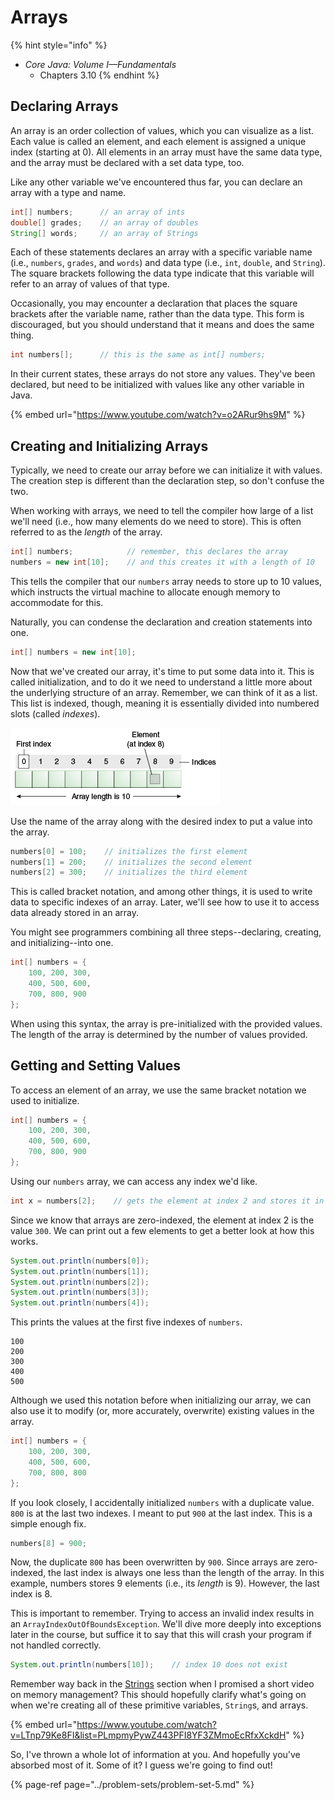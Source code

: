 # Arrays

{% hint style="info" %}
* _Core Java: Volume I—Fundamentals_
  * Chapters 3.10
{% endhint %}

## Declaring Arrays

An array is an order collection of values, which you can visualize as a list. Each value is called an element, and each element is assigned a unique index \(starting at 0\). All elements in an array must have the same data type, and the array must be declared with a set data type, too.

Like any other variable we've encountered thus far, you can declare an array with a type and name.

```java
int[] numbers;      // an array of ints
double[] grades;    // an array of doubles
String[] words;     // an array of Strings
```

Each of these statements declares an array with a specific variable name \(i.e., `numbers`, `grades`, and `words`\) and data type \(i.e., `int`, `double`, and `String`\). The square brackets following the data type indicate that this variable will refer to an array of values of that type.

Occasionally, you may encounter a declaration that places the square brackets after the variable name, rather than the data type. This form is discouraged, but you should understand that it means and does the same thing.

```java
int numbers[];      // this is the same as int[] numbers;
```

In their current states, these arrays do not store any values. They've been declared, but need to be initialized with values like any other variable in Java.

{% embed url="https://www.youtube.com/watch?v=o2ARur9hs9M" %}

## Creating and Initializing Arrays

Typically, we need to create our array before we can initialize it with values. The creation step is different than the declaration step, so don't confuse the two.

When working with arrays, we need to tell the compiler how large of a list we'll need \(i.e., how many elements do we need to store\). This is often referred to as the _length_ of the array.

```java
int[] numbers;            // remember, this declares the array
numbers = new int[10];    // and this creates it with a length of 10
```

This tells the compiler that our `numbers` array needs to store up to 10 values, which instructs the virtual machine to allocate enough memory to accommodate for this.

Naturally, you can condense the declaration and creation statements into one.

```java
int[] numbers = new int[10];
```

Now that we've created our array, it's time to put some data into it. This is called initialization, and to do it we need to understand a little more about the underlying structure of an array. Remember, we can think of it as a list. This list is indexed, though, meaning it is essentially divided into numbered slots \(called _indexes_\).

![](../.gitbook/assets/array-visualization.png)

Use the name of the array along with the desired index to put a value into the array.

```java
numbers[0] = 100;    // initializes the first element
numbers[1] = 200;    // initializes the second element
numbers[2] = 300;    // initializes the third element
```

This is called bracket notation, and among other things, it is used to write data to specific indexes of an array. Later, we'll see how to use it to access data already stored in an array.

You might see programmers combining all three steps--declaring, creating, and initializing--into one.

```java
int[] numbers = {
    100, 200, 300,
    400, 500, 600,
    700, 800, 900
};
```

When using this syntax, the array is pre-initialized with the provided values. The length of the array is determined by the number of values provided.

## Getting and Setting Values

To access an element of an array, we use the same bracket notation we used to initialize.

```java
int[] numbers = {
    100, 200, 300,
    400, 500, 600,
    700, 800, 900
};
```

Using our `numbers` array, we can access any index we'd like.

```java
int x = numbers[2];    // gets the element at index 2 and stores it in x
```

Since we know that arrays are zero-indexed, the element at index 2 is the value `300`. We can print out a few elements to get a better look at how this works.

```java
System.out.println(numbers[0]);
System.out.println(numbers[1]);
System.out.println(numbers[2]);
System.out.println(numbers[3]);
System.out.println(numbers[4]);
```

This prints the values at the first five indexes of `numbers`.

```text
100
200
300
400
500
```

Although we used this notation before when initializing our array, we can also use it to modify \(or, more accurately, overwrite\) existing values in the array.



```java
int[] numbers = {
    100, 200, 300,
    400, 500, 600,
    700, 800, 800
};
```

If you look closely, I accidentally initialized `numbers` with a duplicate value. `800` is at the last two indexes. I meant to put `900` at the last index. This is a simple enough fix.

```java
numbers[8] = 900;
```

Now, the duplicate `800` has been overwritten by `900`. Since arrays are zero-indexed, the last index is always one less than the length of the array. In this example, numbers stores 9 elements \(i.e., its _length_ is 9\). However, the last index is 8.

This is important to remember. Trying to access an invalid index results in an `ArrayIndexOutOfBoundsException`. We'll dive more deeply into exceptions later in the course, but suffice it to say that this will crash your program if not handled correctly.

```java
System.out.println(numbers[10]);    // index 10 does not exist
```

Remember way back in the [Strings](strings.md) section when I promised a short video on memory management? This should hopefully clarify what's going on when we're creating all of these primitive variables, `String`s, and arrays.

{% embed url="https://www.youtube.com/watch?v=LTnp79Ke8FI&list=PLmpmyPywZ443PFI8YF3ZMmoEcRfxXckdH" %}

So, I've thrown a whole lot of information at you. And hopefully you've absorbed most of it. Some of it? I guess we're going to find out!

{% page-ref page="../problem-sets/problem-set-5.md" %}

